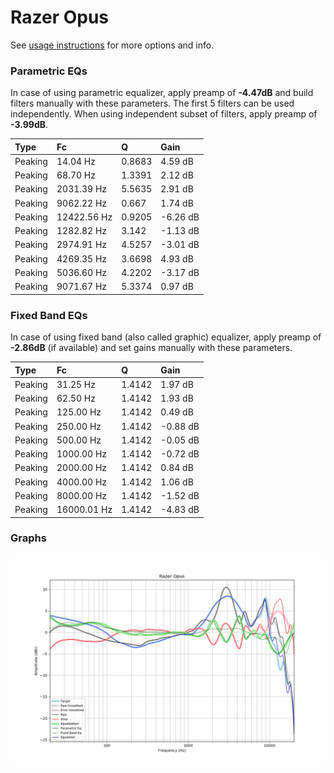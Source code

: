 # Razer Opus
See [usage instructions](https://github.com/jaakkopasanen/AutoEq#usage) for more options and info.

### Parametric EQs
In case of using parametric equalizer, apply preamp of **-4.47dB** and build filters manually
with these parameters. The first 5 filters can be used independently.
When using independent subset of filters, apply preamp of **-3.99dB**.

| Type    | Fc          |      Q | Gain     |
|:--------|:------------|:-------|:---------|
| Peaking | 14.04 Hz    | 0.8683 | 4.59 dB  |
| Peaking | 68.70 Hz    | 1.3391 | 2.12 dB  |
| Peaking | 2031.39 Hz  | 5.5635 | 2.91 dB  |
| Peaking | 9062.22 Hz  | 0.667  | 1.74 dB  |
| Peaking | 12422.56 Hz | 0.9205 | -6.26 dB |
| Peaking | 1282.82 Hz  | 3.142  | -1.13 dB |
| Peaking | 2974.91 Hz  | 4.5257 | -3.01 dB |
| Peaking | 4269.35 Hz  | 3.6698 | 4.93 dB  |
| Peaking | 5036.60 Hz  | 4.2202 | -3.17 dB |
| Peaking | 9071.67 Hz  | 5.3374 | 0.97 dB  |

### Fixed Band EQs
In case of using fixed band (also called graphic) equalizer, apply preamp of **-2.86dB**
(if available) and set gains manually with these parameters.

| Type    | Fc          |      Q | Gain     |
|:--------|:------------|:-------|:---------|
| Peaking | 31.25 Hz    | 1.4142 | 1.97 dB  |
| Peaking | 62.50 Hz    | 1.4142 | 1.93 dB  |
| Peaking | 125.00 Hz   | 1.4142 | 0.49 dB  |
| Peaking | 250.00 Hz   | 1.4142 | -0.88 dB |
| Peaking | 500.00 Hz   | 1.4142 | -0.05 dB |
| Peaking | 1000.00 Hz  | 1.4142 | -0.72 dB |
| Peaking | 2000.00 Hz  | 1.4142 | 0.84 dB  |
| Peaking | 4000.00 Hz  | 1.4142 | 1.06 dB  |
| Peaking | 8000.00 Hz  | 1.4142 | -1.52 dB |
| Peaking | 16000.01 Hz | 1.4142 | -4.83 dB |

### Graphs
![](./Razer%20Opus.png)